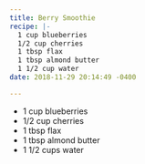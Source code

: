 ```yaml
---
title: Berry Smoothie
recipe: |-
  1 cup blueberries
  1/2 cup cherries
  1 tbsp flax
  1 tbsp almond butter
  1 1/2 cup water
date: 2018-11-29 20:14:49 -0400

---
```

* 1 cup blueberries
* 1/2 cup cherries
* 1 tbsp flax
* 1 tbsp almond butter
* 1 1/2 cups water